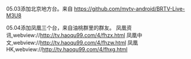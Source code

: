 05.03添加北京地方台。来自 https://github.com/mytv-android/BRTV-Live-M3U8

05.04添加凤凰三个台，来自油桃群里的群友。
凤凰资讯,webview://http://tv.haoqu99.com/4/fhzx.html
凤凰中文,webview://http://tv.haoqu99.com/4/fhzw.html
凤凰HK,webview://http://tv.haoqu99.com/4/fhxg.html
